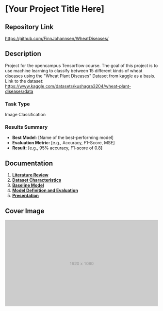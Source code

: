 # [Your Project Title Here]

## Repository Link

https://github.com/FinnJohannsen/WheatDiseases/

## Description

Project for the opencampus Tensorflow course. The goal of this project is to use machine learning to classify between 15 different kinds of wheat diseases using the "Wheat Plant Diseases" Dataset from kaggle as a basis. Link to the dataset: https://www.kaggle.com/datasets/kushagra3204/wheat-plant-diseases/data

### Task Type

Image Classification 

### Results Summary

- **Best Model:** [Name of the best-performing model]
- **Evaluation Metric:** [e.g., Accuracy, F1-Score, MSE]
- **Result:** [e.g., 95% accuracy, F1-score of 0.8]

## Documentation

1. **[Literature Review](0_LiteratureReview/README.md)**
2. **[Dataset Characteristics](1_DatasetCharacteristics/exploratory_data_analysis.ipynb)**
3. **[Baseline Model](2_BaselineModel/baseline_model.ipynb)**
4. **[Model Definition and Evaluation](3_Model/model_definition_evaluation)**
5. **[Presentation](4_Presentation/README.md)**

## Cover Image

![Project Cover Image](CoverImage/cover_image.png)
